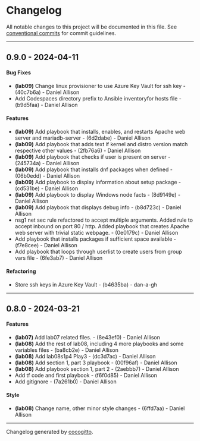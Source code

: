 # Changelog
All notable changes to this project will be documented in this file. See [conventional commits](https://www.conventionalcommits.org/) for commit guidelines.

- - -
## 0.9.0 - 2024-04-11
#### Bug Fixes
- **(lab09)** Change linux provisioner to use Azure Key Vault for ssh key - (40c7b6a) - Daniel Allison
- Add Codespaces directory prefix to Ansible inventoryfor hosts file - (b9d5faa) - Daniel Allison
#### Features
- **(lab09)** Add playbook that installs, enables, and restarts Apache web server and mariadb-server - (6d2dabe) - Daniel Allison
- **(lab09)** Add playbook that adds text if kernel and distro version match respective other values - (2fb76a6) - Daniel Allison
- **(lab09)** Add playbook that checks if user is present on server - (245734a) - Daniel Allison
- **(lab09)** Add playbook that installs dnf packages when defined - (06b0edd) - Daniel Allison
- **(lab09)** Add playbook to display information about setup package - (cd531be) - Daniel Allison
- **(lab09)** Add playbook to display Windows node facts - (8d9149e) - Daniel Allison
- **(lab09)** Add playbook that displays debug info - (b8d723c) - Daniel Allison
- nsg1 net sec rule refactored to accept multiple arguments. Added rule to accept inbound on port 80 / http. Added playbook that creates Apache web server with trivial static webpage. - (0e0179c) - Daniel Allison
- Add playbook that installs packages if sufficient space available - (f7e8cee) - Daniel Allison
- Add playbook that loops through userlist to create users from group vars file - (6fe3ab7) - Daniel Allison
#### Refactoring
- Store ssh keys in Azure Key Vault - (b4635ba) - dan-a-gh

- - -

## 0.8.0 - 2024-03-21
#### Features
- **(lab07)** Add lab07 related files. - (8e43ef0) - Daniel Allison
- **(lab08)** Add the rest of lab08, including 4 more playbooks and some variables files - (ba8cb2e) - Daniel Allison
- **(lab08)** Add lab08s1p4 Play3 - (dc3d7ac) - Daniel Allison
- **(lab08)** Add section 1, part 3 playbook - (00f96af) - Daniel Allison
- **(lab08)** Add playbook section 1, part 2 - (2aebbb7) - Daniel Allison
- Add tf code and first playbook - (f6f0d85) - Daniel Allison
- Add gitignore - (7a261b0) - Daniel Allison
#### Style
- **(lab08)** Change name, other minor style changes - (6ffd7aa) - Daniel Allison

- - -

Changelog generated by [cocogitto](https://github.com/cocogitto/cocogitto).
